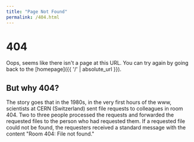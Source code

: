 ```yaml
---
title: "Page Not Found"
permalink: /404.html
---
```


# 404

Oops, seems like there isn't a page at this URL. You can try again by going back to the [homepage]({{ '/' | absolute_url }}).

## But why 404?

The story goes that in the 1980s, in the very first hours of the www, scientists at CERN (Switzerland) sent file requests to colleagues in room 404. Two to three people processed the requests and forwarded the requested files to the person who had requested them. If a requested file could not be found, the requesters received a standard message with the content "Room 404: File not found."
